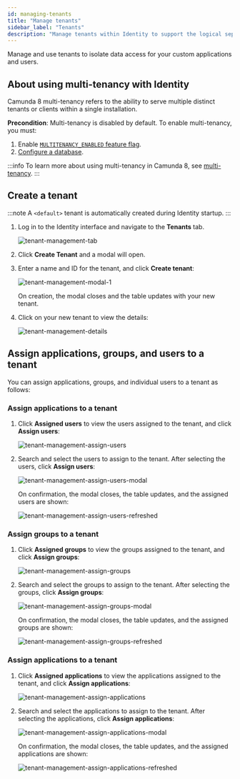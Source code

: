 ```yaml
---
id: managing-tenants
title: "Manage tenants"
sidebar_label: "Tenants"
description: "Manage tenants within Identity to support the logical separation of your infrastructure."
---
```


Manage and use tenants to isolate data access for your custom applications and users.

## About using multi-tenancy with Identity

Camunda 8 multi-tenancy refers to the ability to serve multiple distinct tenants or clients within a single installation.

**Precondition**: Multi-tenancy is disabled by default. To enable multi-tenancy, you must:

1. Enable [`MULTITENANCY_ENABLED` feature flag](/self-managed/components/management-identity/miscellaneous/configuration-variables.md#feature-flags).
2. [Configure a database](/self-managed/components/management-identity/miscellaneous/configuration-variables.md#database-configuration).

:::info
To learn more about using multi-tenancy in Camunda 8, see [multi-tenancy](/self-managed/concepts/multi-tenancy.md).
:::

## Create a tenant

:::note
A `<default>` tenant is automatically created during Identity startup.
:::

1. Log in to the Identity interface and navigate to the **Tenants** tab.

   ![tenant-management-tab](./img/tenant-management-tab.png)

2. Click **Create Tenant** and a modal will open.

3. Enter a name and ID for the tenant, and click **Create tenant**:

   ![tenant-management-modal-1](./img/tenant-management-modal-1.png)

   On creation, the modal closes and the table updates with your new tenant.

4. Click on your new tenant to view the details:

   ![tenant-management-details](./img/tenant-management-details.png)

## Assign applications, groups, and users to a tenant

You can assign applications, groups, and individual users to a tenant as follows:

### Assign applications to a tenant

1. Click **Assigned users** to view the users assigned to the tenant, and click **Assign users**:

   ![tenant-management-assign-users](./img/tenant-management-assign-users-tab.png)

1. Search and select the users to assign to the tenant. After selecting the users, click **Assign users**:

   ![tenant-management-assign-users-modal](./img/tenant-management-assign-users-modal.png)

   On confirmation, the modal closes, the table updates, and the assigned users are shown:

   ![tenant-management-assign-users-refreshed](./img/tenant-management-assign-users-refreshed.png)

### Assign groups to a tenant

1. Click **Assigned groups** to view the groups assigned to the tenant, and click **Assign groups**:

   ![tenant-management-assign-groups](./img/tenant-management-assign-groups-tab.png)

1. Search and select the groups to assign to the tenant. After selecting the groups, click **Assign groups**:

   ![tenant-management-assign-groups-modal](./img/tenant-management-assign-groups-modal.png)

   On confirmation, the modal closes, the table updates, and the assigned groups are shown:

   ![tenant-management-assign-groups-refreshed](./img/tenant-management-assign-groups-refreshed.png)

### Assign applications to a tenant

1. Click **Assigned applications** to view the applications assigned to the tenant, and click **Assign applications**:

   ![tenant-management-assign-applications](./img/tenant-management-assign-applications-tab.png)

1. Search and select the applications to assign to the tenant. After selecting the applications, click **Assign applications**:

   ![tenant-management-assign-applications-modal](./img/tenant-management-assign-applications-modal.png)

   On confirmation, the modal closes, the table updates, and the assigned applications are shown:

   ![tenant-management-assign-applications-refreshed](./img/tenant-management-assign-applications-refreshed.png)

